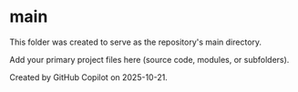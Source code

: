 # main

This folder was created to serve as the repository's main directory.

Add your primary project files here (source code, modules, or subfolders).

Created by GitHub Copilot on 2025-10-21.
